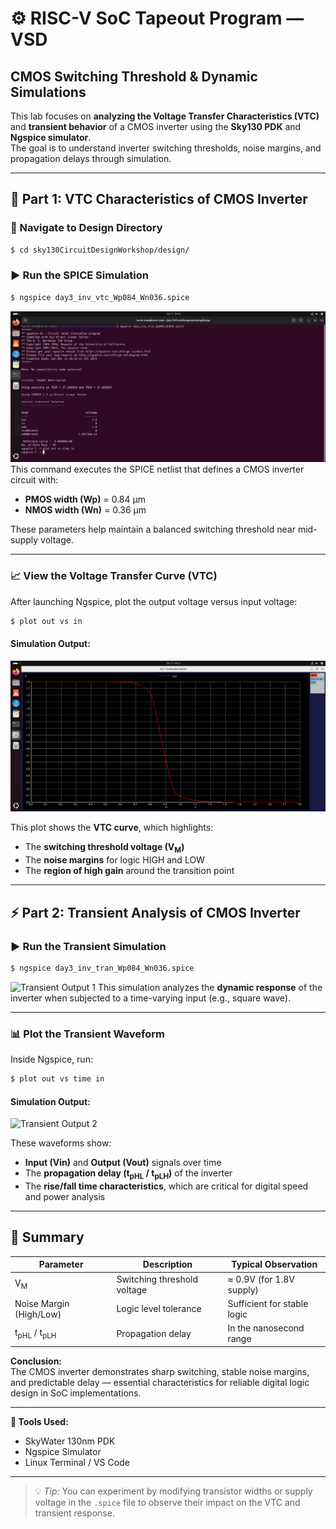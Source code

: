 # ⚙️ RISC-V SoC Tapeout Program — VSD  
## CMOS Switching Threshold & Dynamic Simulations  

This lab focuses on **analyzing the Voltage Transfer Characteristics (VTC)** and **transient behavior** of a CMOS inverter using the **Sky130 PDK** and **Ngspice simulator**.  
The goal is to understand inverter switching thresholds, noise margins, and propagation delays through simulation.

---

## 🧩 Part 1: VTC Characteristics of CMOS Inverter

### 📂 Navigate to Design Directory
```bash
$ cd sky130CircuitDesignWorkshop/design/
```

### ▶️ Run the SPICE Simulation
```bash
$ ngspice day3_inv_vtc_Wp084_Wn036.spice

```
![imporatnce](https://github.com/CircuitCrafter07/Week-4/blob/main/DAY3/Screenshot%20from%202025-10-17%2009-43-45.png)
This command executes the SPICE netlist that defines a CMOS inverter circuit with:
- **PMOS width (Wp)** = 0.84 µm  
- **NMOS width (Wn)** = 0.36 µm  

These parameters help maintain a balanced switching threshold near mid-supply voltage.

---

### 📈 View the Voltage Transfer Curve (VTC)
After launching Ngspice, plot the output voltage versus input voltage:

```bash
$ plot out vs in
```

#### **Simulation Output:**

![VTC Graph](https://github.com/CircuitCrafter07/Week-4/blob/main/DAY3/Screenshot%20from%202025-10-17%2009-35-27.png)

This plot shows the **VTC curve**, which highlights:
- The **switching threshold voltage (V<sub>M</sub>)**
- The **noise margins** for logic HIGH and LOW
- The **region of high gain** around the transition point

---

## ⚡ Part 2: Transient Analysis of CMOS Inverter

### ▶️ Run the Transient Simulation
```bash
$ ngspice day3_inv_tran_Wp084_Wn036.spice
```
![Transient Output 1](https://github.com/user-attachments/assets/324f4f5b-cdd9-4580-a177-1e4697cfc7a6)
This simulation analyzes the **dynamic response** of the inverter when subjected to a time-varying input (e.g., square wave).

---

### 📊 Plot the Transient Waveform
Inside Ngspice, run:
```bash
$ plot out vs time in
```

#### **Simulation Output:**


![Transient Output 2](https://github.com/user-attachments/assets/0578767b-16db-4ac0-9f1a-f537d059bc34)

These waveforms show:
- **Input (Vin)** and **Output (Vout)** signals over time  
- The **propagation delay (t<sub>pHL</sub> / t<sub>pLH</sub>)** of the inverter  
- The **rise/fall time characteristics**, which are critical for digital speed and power analysis  

---

## 🧠 Summary

| Parameter | Description | Typical Observation |
|------------|--------------|---------------------|
| V<sub>M</sub> | Switching threshold voltage | ≈ 0.9V (for 1.8V supply) |
| Noise Margin (High/Low) | Logic level tolerance | Sufficient for stable logic |
| t<sub>pHL</sub> / t<sub>pLH</sub> | Propagation delay | In the nanosecond range |

**Conclusion:**  
The CMOS inverter demonstrates sharp switching, stable noise margins, and predictable delay — essential characteristics for reliable digital logic design in SoC implementations.

---

**🧪 Tools Used:**  
- SkyWater 130nm PDK  
- Ngspice Simulator  
- Linux Terminal / VS Code  

---

> 💡 *Tip:* You can experiment by modifying transistor widths or supply voltage in the `.spice` file to observe their impact on the VTC and transient response.
